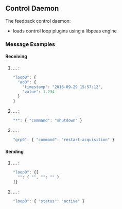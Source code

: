 ## Control Daemon

The feedback control daemon:

* loads control loop plugins using a libpeas engine

### Message Examples

#### Receiving

1. ... :
   ```javascript
   "loop0": {
     "ao0": {
       "timestamp": "2016-09-29 15:57:12",
       "value": 1.234
     }
   }
   ```
2. ... :
   ```javascript
   "*": { "command": "shutdown" }
   ```
3. ... :
   ```javascript
   "grp0": { "command": "restart-acquisition" }
   ```

#### Sending

1. ... :
   ```javascript
   "loop0": {[
     "": { "", "": "" }
   ]}
   ```
2. ... :
   ```javascript
   "loop0": { "status": "active" }
   ```

